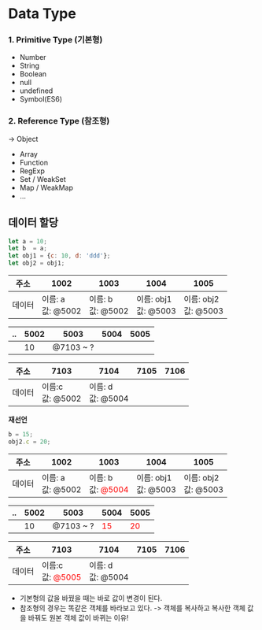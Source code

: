 # Data Type
### 1. Primitive Type (기본형)
* Number
* String
* Boolean
* null
* undefined
* Symbol(ES6)
### 2. Reference Type (참조형)
-> Object
* Array
* Function
* RegExp
* Set / WeakSet
* Map / WeakMap
* ...

## 데이터 할당
```js
let a = 10;
let b  = a;
let obj1 = {c: 10, d: 'ddd'};
let obj2 = obj1;
```
|주소|1002|1003|1004|1005|
|------|---|---|---|---|
|데이터|이름: a<br>값: @5002|이름: b<br>값: @5002|이름: obj1<br>값: @5003|이름: obj2<br>값: @5003|

|..|5002|5003|5004|5005|
|------|---|---|---|---|
||10|@7103 ~ ?|

|주소|7103|7104|7105|7106|
|------|---|---|---|---|
|데이터|이름:c<br>값: @5002|이름: d<br>값: @5004|

**재선언**

```js
b = 15;
obj2.c = 20;
```
|주소|1002|1003|1004|1005|
|--|---|---|---|---|
|데이터|이름: a<br>값: @5002|이름: b<br>값: <span style="color:red">@5004</span>|이름: obj1<br>값: @5003|이름: obj2<br>값: @5003|

|..|5002|5003|5004|5005|
|---|---|---|---|---|
||10|@7103 ~ ?|<span style="color:red">15</span>|<span style="color:red">20</span>

|주소|7103|7104|7105|7106|
|---|---|---|---|---|
|데이터|이름:c<br>값: <span style="color:red">@5005</span>|이름: d<br>값: @5004|

* 기본형의 값을 바꿨을 때는 바로 값이 변경이 된다.
* 참조형의 경우는 똑같은 객체를 바라보고 있다. 
-> 객체를 복사하고 복사한 객체 값을 바꿔도 원본 객체 값이 바뀌는 이유!